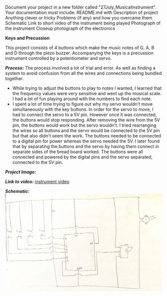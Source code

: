 Document your project in a new folder called "27July_MusicalInstrument". Your documentation must include:
README.md with
Description of project
Anything clever or tricky
Problems (if any) and how you overcame them
Schematic
Link to short video of the instrument being played
Photograph of the instrument
Closeup photograph of the electronics

**Keys and Precussion**

This project consists of 4 buttons which make the music notes of G, A, B and D through the piezo buzzer. Accompanying the keys is a precussion instrument controlled by a potentiometer and servo. 

***Process:***
The process involved a lot of trial and error. As well as finding a system to avoid confusion from all the wires and connections being bundled together.
- While trying to adjust the buttons to play to notes I wanted, I learned that the frequency values were very sensitive and went up the musical scale. I had a lot of fun playing around with the numbers to find each note. 
- I spent a lot of time trying to figure out why my servo wouldn't move simultaneously with the key buttons. In order for the servo to move, I had to connect the servo to a 5V pin. However once it was connected, the buttons would stop responding. After removing the wire from the 5V pin, the buttons would work but the servo wouldn't. I tried rearranging the wires so all buttons and the servo would be connected to the 5V pin but that also didn't seem the work. The buttons needed to be connected to a digital pin for power whereas the servo needed the 5V. I later found that by separating the buttons and the servo by having them connect in separate sides of the bread board worked. The buttons were all connected and powered by the digital pins and the servo separated, connected to the 5V pin. 

***Project Image:***

***Link to video:*** 
[instrument video](https://youtu.be/RgEzpMnkCD0) 

***Schematic:*** 
![](instrument_schematic.jpeg)
